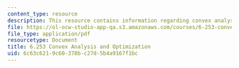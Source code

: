```yaml
---
content_type: resource
description: This resource contains information regarding convex analysis and optimization.
file: https://ol-ocw-studio-app-qa.s3.amazonaws.com/courses/6-253-convex-analysis-and-optimization-spring-2012/6c63c6219c60378bc27d5b4a9167f1bc_MIT6_253S12_lec_comp.pdf
file_type: application/pdf
resourcetype: Document
title: 6.253 Convex Analysis and Optimization
uid: 6c63c621-9c60-378b-c27d-5b4a9167f1bc
---
```

